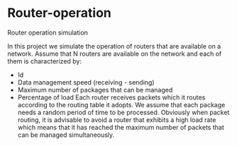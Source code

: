 # Router-operation
Router operation simulation

In this project we simulate the operation of routers that are available on a network. Assume that N routers are available on the network and each of them is characterized by:
* Id
* Data management speed (receiving - sending)
* Maximum number of packages that can be managed
* Percentage of load
Each router receives packets which it routes according to the routing table it adopts. We assume that each package needs a random period of time to be processed. Obviously when packet routing, it is advisable to avoid a router that exhibits a high load rate which means that it has reached the maximum number of packets that can be managed simultaneously.
